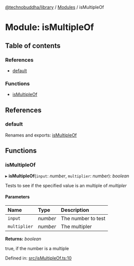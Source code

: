 [@technobuddha/library](../..) / [Modules](../Modules.md) / isMultipleOf

# Module: isMultipleOf

## Table of contents

### References

- [default](ismultipleof.md#default)

### Functions

- [isMultipleOf](ismultipleof.md#ismultipleof)

## References

### default

Renames and exports: [isMultipleOf](ismultipleof.md#ismultipleof)

## Functions

### isMultipleOf

▸ **isMultipleOf**(`input`: *number*, `multiplier`: *number*): *boolean*

Tests to see if the specified value is an multiple of *multipler*

#### Parameters

| Name | Type | Description |
| :------ | :------ | :------ |
| `input` | *number* | The number to test |
| `multiplier` | *number* | The multipler |

**Returns:** *boolean*

true, if the number is a multiple

Defined in: [src/isMultipleOf.ts:10](../../src/isMultipleOf.ts#L10)
